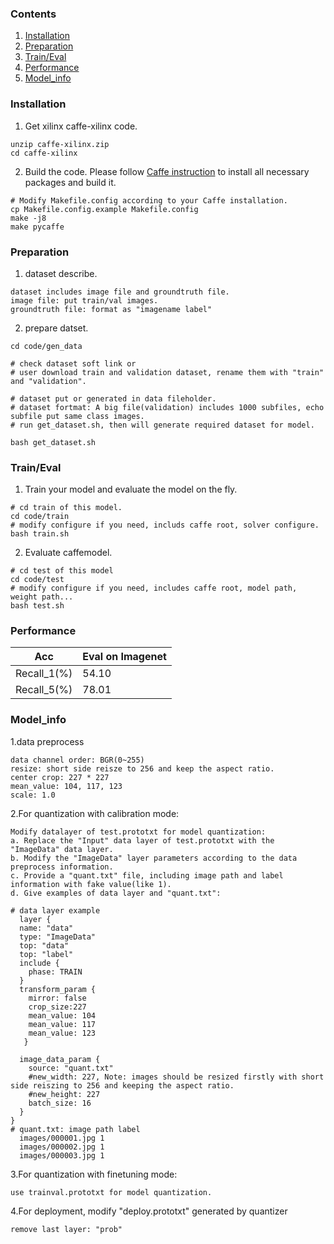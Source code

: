 ### Contents
1. [Installation](#installation)
2. [Preparation](#preparation)
3. [Train/Eval](#traineval)
4. [Performance](#performance)
5. [Model_info](#model_info)

### Installation
1. Get xilinx caffe-xilinx code.
  ```shell
  unzip caffe-xilinx.zip
  cd caffe-xilinx
  ```

2. Build the code. Please follow [Caffe instruction](http://caffe.berkeleyvision.org/installation.html) to install all necessary packages and build it.
  ```shell
  # Modify Makefile.config according to your Caffe installation.
  cp Makefile.config.example Makefile.config
  make -j8
  make pycaffe
  ```

### Preparation

1. dataset describe.
  ```
  dataset includes image file and groundtruth file.
  image file: put train/val images.
  groundtruth file: format as "imagename label"
  ```
2. prepare datset.
  ```shell
  cd code/gen_data

  # check dataset soft link or 
  # user download train and validation dataset, rename them with "train" and "validation".

  # dataset put or generated in data fileholder.
  # dataset fortmat: A big file(validation) includes 1000 subfiles, echo subfile put same class images.  
  # run get_dataset.sh, then will generate required dataset for model.

  bash get_dataset.sh 
  ```

### Train/Eval
1. Train your model and evaluate the model on the fly.
  ```shell
  # cd train of this model.
  cd code/train
  # modify configure if you need, includs caffe root, solver configure.
  bash train.sh 
  ```

2. Evaluate caffemodel.
  ```shell
  # cd test of this model
  cd code/test
  # modify configure if you need, includes caffe root, model path, weight path... 
  bash test.sh
  ```

### Performance

|Acc |Eval on Imagenet| 
|----|----|
|Recall_1(%)|54.10|
|Recall_5(%)|78.01|


### Model_info

1.data preprocess
  ```
  data channel order: BGR(0~255)                  
  resize: short side reisze to 256 and keep the aspect ratio.
  center crop: 227 * 227                           
  mean_value: 104, 117, 123
  scale: 1.0
  ```
2.For quantization with calibration mode:
  ```
  Modify datalayer of test.prototxt for model quantization:
  a. Replace the "Input" data layer of test.prototxt with the "ImageData" data layer.
  b. Modify the "ImageData" layer parameters according to the data preprocess information.
  c. Provide a "quant.txt" file, including image path and label information with fake value(like 1).
  d. Give examples of data layer and "quant.txt":

  # data layer example
    layer {
    name: "data"
    type: "ImageData"
    top: "data"
    top: "label"
    include {
      phase: TRAIN
    }
    transform_param {
      mirror: false
      crop_size:227
      mean_value: 104
      mean_value: 117
      mean_value: 123
     }

    image_data_param {
      source: "quant.txt"
      #new_width: 227, Note: images should be resized firstly with short side reiszing to 256 and keeping the aspect ratio. 
      #new_height: 227
      batch_size: 16
    }
  }
  # quant.txt: image path label
    images/000001.jpg 1
    images/000002.jpg 1
    images/000003.jpg 1

  ```
3.For quantization with finetuning mode: 
  ```
  use trainval.prototxt for model quantization.
  ```
4.For deployment, modify "deploy.prototxt" generated by quantizer
  ```
  remove last layer: "prob"
  ```
